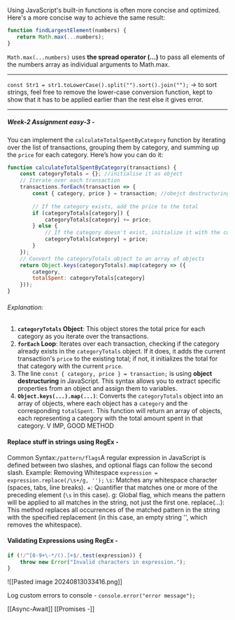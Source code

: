 Using JavaScript's built-in functions is often more concise and optimized. Here's a more concise way to achieve the same result:
```JavaScript
function findLargestElement(numbers) {
   return Math.max(...numbers);
}
```
`Math.max(...numbers)` uses **the spread operator (...)** to pass all elements of the numbers array as individual arguments to Math.max.

---
`const Str1 = str1.toLowerCase().split("").sort().join("");` -> to sort strings, feel free to remove the lower-case conversion function, kept to show that it has to be applied earlier than the rest else it gives error.

---
##### **Week-2 Assignment easy-3 -** 
You can implement the `calculateTotalSpentByCategory` function by iterating over the list of transactions, grouping them by category, and summing up the `price` for each category. Here’s how you can do it:
```javaScript
function calculateTotalSpentByCategory(transactions) {
    const categoryTotals = {}; //initialise it as object
    // Iterate over each transaction
    transactions.forEach(transaction => {
        const { category, price } = transaction; //obejct destructuring, see point 3
        
        // If the category exists, add the price to the total
        if (categoryTotals[category]) {
            categoryTotals[category] += price;
        } else {
            // If the category doesn't exist, initialize it with the current price
            categoryTotals[category] = price;
        }
    });
    // Convert the categoryTotals object to an array of objects
    return Object.keys(categoryTotals).map(category => ({
        category,
        totalSpent: categoryTotals[category]
    }));
}
```
###### Explanation:
1. **`categoryTotals` Object**: This object stores the total price for each category as you iterate over the transactions.
2. **`forEach` Loop**: Iterates over each transaction, checking if the category already exists in the `categoryTotals` object. If it does, it adds the current transaction's `price` to the existing total; if not, it initializes the total for that category with the current `price`.
3. The line `const { category, price } = transaction;` is using **object destructuring** in JavaScript. This syntax allows you to extract specific properties from an object and assign them to variables.
4. **`Object.keys(...).map(...)`**: Converts the `categoryTotals` object into an array of objects, where each object has a `category` and the corresponding `totalSpent`.
This function will return an array of objects, each representing a category with the total amount spent in that category. V IMP, GOOD METHOD

#### Replace stuff in strings using RegEx - 
Common Syntax:`/pattern/flags`A regular expression in JavaScript is defined between two slashes, and optional flags can follow the second slash.
Example: Removing Whitespace
`expression = expression.replace(/\s+/g, '');`
`\s`: Matches any whitespace character (spaces, tabs, line breaks).
+: Quantifier that matches one or more of the preceding element (`\s` in this case).
g: Global flag, which means the pattern will be applied to all matches in the string, not just the first one.
replace(...):
This method replaces all occurrences of the matched pattern in the string with the specified replacement (in this case, an empty string '', which removes the whitespace).

#### Validating Expressions using RegEx - 
```JavaScript
if (!/^[0-9+\-*/().]+$/.test(expression)) {
    throw new Error("Invalid characters in expression.");
}
```
![[Pasted image 20240813033416.png]]

Log custom errors to console - 
`console.error("error message");`


[[Async-Await]]
[[Promises -]]
